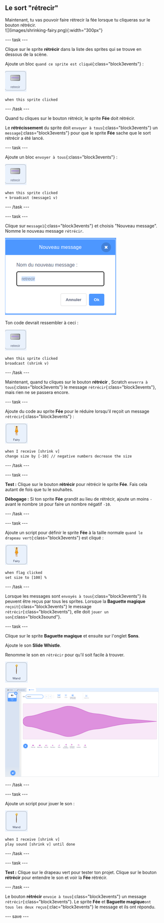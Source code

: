 ## Le sort "rétrecir"

<div style="display: flex; flex-wrap: wrap">
<div style="flex-basis: 200px; flex-grow: 1; margin-right: 15px;">
Maintenant, tu vas pouvoir faire rétrecir la fée lorsque tu cliqueras sur le bouton rétrécir.
</div>
<div>
![](images/shrinking-fairy.png){:width="300px"}
</div>
</div>

--- task ---

Clique sur le sprite **rétrécir** dans la liste des sprites qui se trouve en dessous de la scène.

Ajoute un bloc `quand ce sprite est cliqué`{:class="block3events"} :

![](images/shrink-icon.png)

```blocks3
when this sprite clicked
```

--- /task ---

Quand tu cliques sur le bouton rétrécir, le sprite **Fée** doit rétrécir.

Le **rétrécissement** du sprite doit `envoyer à tous`{:class="block3events"} un `message`{:class="block3events"} pour que le sprite **Fée** sache que le sort rétrécir a été lancé.

--- task ---

Ajoute un bloc `envoyer à tous`{:class="block3events"} :

![](images/shrink-icon.png)

```blocks3
when this sprite clicked
+ broadcast (message1 v)
```

--- /task ---

--- task ---

Clique sur `message1`{:class="block3events"} et choisis "Nouveau message". Nomme le nouveau message `rétrécir`.

![Une nouvelle boîte de dialogue avec le message rétrécir est entrée.](images/new-message.png)

Ton code devrait ressembler à ceci :

![](images/shrink-icon.png)

```blocks3
when this sprite clicked
broadcast (shrink v)
```

--- /task ---

Maintenant, quand tu cliques sur le bouton **rétrécir** , Scratch `enverra à tous`{:class="block3events"} le message `rétrécir`{:class="block3events"}, mais rien ne se passera encore.

--- task ---

Ajoute du code au sprite **Fée** pour le réduire lorsqu'il reçoit un message `rétrécir`{:class="block3events"} :

![](images/fairy-icon.png)

```blocks3
when I receive [shrink v]
change size by [-10] // negative numbers decrease the size
```

--- /task ---

--- task ---

**Test :** Clique sur le bouton **rétrécir** pour rétrécir le sprite **Fée**. Fais cela autant de fois que tu le souhaites.

**Débogage :** Si ton sprite **Fée** grandit au lieu de rétrécir, ajoute un moins `-` avant le nombre `10` pour faire un nombre négatif `-10`.

--- /task ---

--- task ---

Ajoute un script pour définir le sprite **Fée** à la taille normale `quand le drapeau vert`{:class="block3events"} est cliqué :

![](images/fairy-icon.png)

```blocks3
when flag clicked
set size to [100] %
```

--- /task ---

Lorsque les messages sont `envoyés à tous`{:class="block3events"} ils peuvent être reçus par tous les sprites. Lorsque la **Baguette magique** `reçoit`{:class="block3events"} le message `rétrécir`{:class="block3events"}, elle doit `jouer un son`{:class="block3sound"}.

--- task ---

Clique sur le sprite **Baguette magique** et ensuite sur l'onglet **Sons**.

Ajoute le son **Slide Whistle**.

Renomme le son en `rétrécir` pour qu'il soit facile à trouver.

![](images/wand-sprite-icon.png)

![L'onglet Sons avec le son slide whistle ajouté et renommé en rétrécir dans la propriété Son.](images/slide-whistle.png)

--- /task ---

--- task ---

Ajoute un script pour jouer le son :

![](images/wand-sprite-icon.png)

```blocks3
when I receive [shrink v]
play sound [shrink v] until done

```

--- /task ---

--- task ---

**Test :** Clique sur le drapeau vert pour tester ton projet. Clique sur le bouton **rétrécir** pour entendre le son et voir la **Fée** rétrécir.

--- /task ---

Le bouton **rétrécir** `envoie à tous`{:class="block3events"} un message `rétrécir`{:class="block3events"}. Le sprite **Fée** et **Baguette magique**`ont tous les deux reçus`{:clac="block3events"} le message et ils ont répondu.

--- save ---
